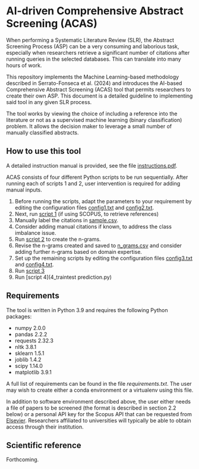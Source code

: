# AI-driven Comprehensive Abstract Screening (ACAS)

When performing a Systematic Literature Review (SLR), the Abstract Screening Process (ASP) can be a very consuming and laborious task, especially when researchers retrieve a significant number of citations after running queries in the selected databases. This can translate into many hours of work.  

This repository implements the Machine Learning-based methodology described in Serrato-Fonseca et al. (2024) and introduces the AI-based Comprehensive Abstract Screening (ACAS) tool that permits researchers to create their own ASP. This document is a detailed guideline to implementing said tool in any given SLR process.  

The tool works by viewing the choice of including a reference into the literature or not as a supervised machine learning (binary classification) problem. It allows the decision maker to leverage a small number of manually classified abstracts.


## How to use this tool

A detailed instruction manual is provided, see the file [instructions.pdf](instructions.pdf).

ACAS consists of four different Python scripts to be run sequentially. After running each of scripts 1 and 2, user intervention is required for adding manual inputs. 

1. Before running the scripts, adapt the parameters to your requirement by editing the configuration files [config1.txt](config1.txt) and [config2.txt](config2.txt).
2. Next, run [script 1](1_query_retrieval_sampling.py) (if using SCOPUS, to retrieve references)
3. Manually label the citations in [sample.csv](sample.csv).
4. Consider adding manual citations if known, to address the class imbalance issue.
5. Run [script 2](2_n_grams.py) to create the n-grams.
6. Revise the n-grams created and saved to [n_grams.csv](n_grams.csv) and consider adding further n-grams based on domain expertise.
7. Set up the remaining scripts by editing the configuration files [config3.txt](config3.txt) and [config4.txt](config4.txt).
8. Run [script 3](3_acceptance_sampling_plan.py)
9. Run [script 4](4_traintest prediction.py)


## Requirements 

The tool is written in Python 3.9 and requires the following Python packages: 
* numpy 2.0.0 
* pandas 2.2.2 
* requests 2.32.3
* nltk 3.8.1 
* sklearn 1.5.1 
* joblib 1.4.2 
* scipy 1.14.0
* matplotlib 3.9.1 

 
A full list of requirements can be found in the file _requirements.txt_. The user may wish to create either a conda environment or a virtualenv using this file. 

In addition to software environment described above, the user either needs a file of papers to be screened (the format is described in section 2.2 below) or a personal API key for the Scopus API that can be requested from [Elsevier](https://dev.elsevier.com/). Researchers affiliated to universities will typically be able to obtain access through their institution. 


## Scientific reference

Forthcoming.
